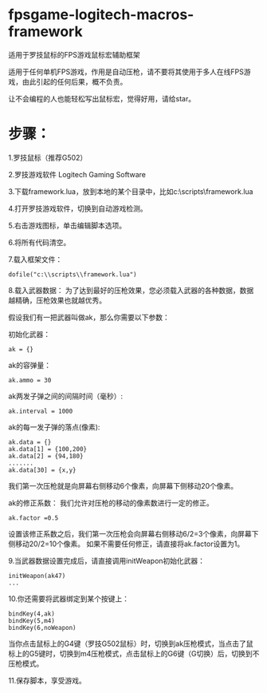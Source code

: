 # fpsgame-logitech-macros-framework
适用于罗技鼠标的FPS游戏鼠标宏辅助框架 

适用于任何单机FPS游戏，作用是自动压枪，请不要将其使用于多人在线FPS游戏，由此引起的任何后果，概不负责。 

让不会编程的人也能轻松写出鼠标宏，觉得好用，请给star。 


# 步骤： 

1.罗技鼠标（推荐G502） 

2.罗技游戏软件 Logitech Gaming Software 

3.下载framework.lua，放到本地的某个目录中，比如c:\scripts\framework.lua 

4.打开罗技游戏软件，切换到自动游戏检测。 

5.右击游戏图标，单击编辑脚本选项。 

6.将所有代码清空。 

7.载入框架文件：
```
dofile("c:\\scripts\\framework.lua")
``` 

8.载入武器数据：
为了达到最好的压枪效果，您必须载入武器的各种数据，数据越精确，压枪效果也就越优秀。

假设我们有一把武器叫做ak，那么你需要以下参数： 

初始化武器： 
```
ak = {}
```

ak的容弹量：
```
ak.ammo = 30
```
ak两发子弹之间的间隔时间（毫秒）:
```
ak.interval = 1000
```
ak的每一发子弹的落点(像素): 
```
ak.data = {}
ak.data[1] = {100,200}
ak.data[2] = {94,180}
.......
ak.data[30] = {x,y}
```
我们第一次压枪就是向屏幕右侧移动6个像素，向屏幕下侧移动20个像素。 

ak的修正系数：
我们允许对压枪的移动的像素数进行一定的修正。
```
ak.factor =0.5
```
设置该修正系数之后，我们第一次压枪会向屏幕右侧移动6/2=3个像素，向屏幕下侧移动20/2=10个像素。 如果不需要任何修正，请直接将ak.factor设置为1。

9.当武器数据设置完成后，请直接调用initWeapon初始化武器：
```
initWeapon(ak47)
...
```

10.你还需要将武器绑定到某个按键上：
```
bindKey(4,ak)
bindKey(5,m4)
bindKey(6,noWeapon)
```
当你点击鼠标上的G4键（罗技G502鼠标）时，切换到ak压枪模式，当点击了鼠标上的G5键时，切换到m4压枪模式，点击鼠标上的G6键（G切换）后，切换到不压枪模式。

11.保存脚本，享受游戏。





